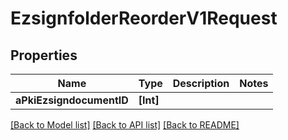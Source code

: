 # EzsignfolderReorderV1Request

## Properties
Name | Type | Description | Notes
------------ | ------------- | ------------- | -------------
**aPkiEzsigndocumentID** | **[Int]** |  | 

[[Back to Model list]](../README.md#documentation-for-models) [[Back to API list]](../README.md#documentation-for-api-endpoints) [[Back to README]](../README.md)



